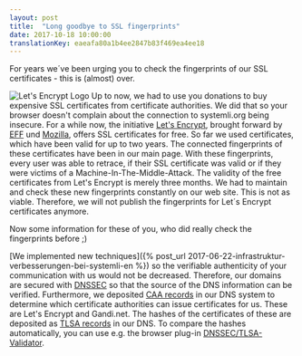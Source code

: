 ```yaml
---
layout: post
title:  "Long goodbye to SSL fingerprints"
date: 2017-10-18 10:00:00
translationKey: eaeafa80a1b4ee2847b83f469ea4ee18
---
```


For years we´ve been urging you to check the fingerprints of our SSL certificates - this is (almost) over.

![Let's Encrypt Logo](/assets/img/letsencrypt-logo-horizontal.svg)
Up to now, we had to use you donations to buy expensive SSL certificates from certificate authorities. We did that so your browser doesn't complain about the connection to systemli.org being insecure. For a while now, the initiative [Let's Encrypt](https://letsencrypt.org/), brought forward by [EFF](https://www.eff.org/) und [Mozilla](https://www.mozilla.org/), offers SSL certificates for free.
So far we used certificates, which have been valid for up to two years. The connected fingerprints of these certificates have been in our main page. With these fingerprints, every user was able to retrace, if their SSL certificate was valid or if they were victims of a Machine-In-The-Middle-Attack.
The validity of the free certificates from Let's Encrypt is merely three months. We had to maintain and check these new fingerprints constantly on our web site. This is not as viable. Therefore, we will not publish the fingerprints for Let´s Encrypt certificates anymore.

Now some information for these of you, who did really check the fingerprints before ;)

[We implemented new techniques]({% post_url 2017-06-22-infrastruktur-verbesserungen-bei-systemli-en %}) so the verifiable authenticity of your communication with us would not be decreased. Therefore, our domains are secured with [DNSSEC](https://en.wikipedia.org/wiki/Domain_Name_System_Security_Extensions) so that the source of the DNS information can be verified. Furthermore, we deposited [CAA records](https://en.wikipedia.org/wiki/DNS_Certification_Authority_Authorization) in our DNS system to determine which certificate authorities can issue certificates for us. These are Let's Encrypt and Gandi.net. The hashes of the certificates of these are deposited as [TLSA records](https://en.wikipedia.org/wiki/DNS-based_Authentication_of_Named_Entities) in our DNS. To compare the hashes automatically, you can use e.g. the browser plug-in [DNSSEC/TLSA-Validator](https://www.dnssec-validator.cz).
